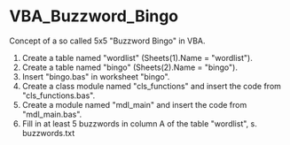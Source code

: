 # VBA_Buzzword_Bingo
Concept of a so called 5x5 "Buzzword Bingo" in VBA.

1. Create a table named "wordlist" (Sheets(1).Name = "wordlist").
2. Create a table named "bingo" (Sheets(2).Name = "bingo").
3. Insert "bingo.bas" in worksheet "bingo".
4. Create a class module named "cls_functions" and insert the code from "cls_functions.bas".
5. Create a module named "mdl_main" and insert the code from "mdl_main.bas".
6. Fill in at least 5 buzzwords in column A of the table "wordlist", s. buzzwords.txt
